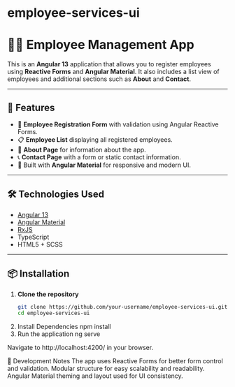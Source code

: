# employee-services-ui

# 🧑‍💼 Employee Management App

This is an **Angular 13** application that allows you to register employees using **Reactive Forms** and **Angular Material**. It also includes a list view of employees and additional sections such as **About** and **Contact**.

---

## 🚀 Features

- 📝 **Employee Registration Form** with validation using Angular Reactive Forms.
- 📋 **Employee List** displaying all registered employees.
- 🧾 **About Page** for information about the app.
- 📞 **Contact Page** with a form or static contact information.
- 🎨 Built with **Angular Material** for responsive and modern UI.

---

## 🛠️ Technologies Used

- [Angular 13](https://angular.io/)
- [Angular Material](https://material.angular.io/)
- [RxJS](https://rxjs.dev/)
- TypeScript
- HTML5 + SCSS

---

## 📦 Installation

1. **Clone the repository**
   ```bash
   git clone https://github.com/your-username/employee-services-ui.git
   cd employee-services-ui
2. Install Dependencies 
npm install
3. Run the application 
ng serve

Navigate to http://localhost:4200/ in your browser.


🧪 Development Notes
The app uses Reactive Forms for better form control and validation.
Modular structure for easy scalability and readability.
Angular Material theming and layout used for UI consistency.

